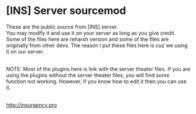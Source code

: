 # [INS] Server sourcemod
These are the public source from [INS] server.<br>
You may modify it and use it on your server as long as you give credit.<br>
Some of the files here are reharsh version and some of the files are originally from other devs. The reason I put these files here is cuz we using it on our server.<br><br>

NOTE: Most of the plugins here is link with the server theater files. If you are using the plugins without the server theater files, you will find some function not working. However, if you know how to edit it then you can use it.<br><br>

http://insurgency.pro
